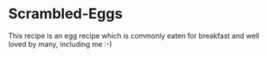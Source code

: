 # Scrambled-Eggs

This recipe is an egg recipe which is commonly eaten for breakfast and well loved by many, including me :-)
